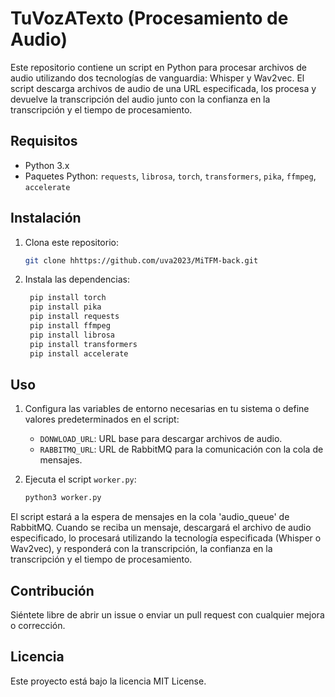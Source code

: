 # TuVozATexto (Procesamiento de Audio)

Este repositorio contiene un script en Python para procesar archivos de audio utilizando dos tecnologías de vanguardia: Whisper y Wav2vec. El script descarga archivos de audio de una URL especificada, los procesa y devuelve la transcripción del audio junto con la confianza en la transcripción y el tiempo de procesamiento.

## Requisitos

- Python 3.x
- Paquetes Python: `requests`, `librosa`, `torch`, `transformers`, `pika`, `ffmpeg`, `accelerate`

## Instalación

1. Clona este repositorio:

   ```bash
   git clone hhttps://github.com/uva2023/MiTFM-back.git
   ```

2. Instala las dependencias:

   ```bash
    pip install torch
    pip install pika
    pip install requests
    pip install ffmpeg
    pip install librosa
    pip install transformers
    pip install accelerate
   ```

## Uso

1. Configura las variables de entorno necesarias en tu sistema o define valores predeterminados en el script:

   - `DONWLOAD_URL`: URL base para descargar archivos de audio.
   - `RABBITMQ_URL`: URL de RabbitMQ para la comunicación con la cola de mensajes.

2. Ejecuta el script `worker.py`:

   ```bash
   python3 worker.py
   ```

El script estará a la espera de mensajes en la cola 'audio_queue' de RabbitMQ. Cuando se reciba un mensaje, descargará el archivo de audio especificado, lo procesará utilizando la tecnología especificada (Whisper o Wav2vec), y responderá con la transcripción, la confianza en la transcripción y el tiempo de procesamiento.

## Contribución

Siéntete libre de abrir un issue o enviar un pull request con cualquier mejora o corrección.

## Licencia

Este proyecto está bajo la licencia MIT License.
